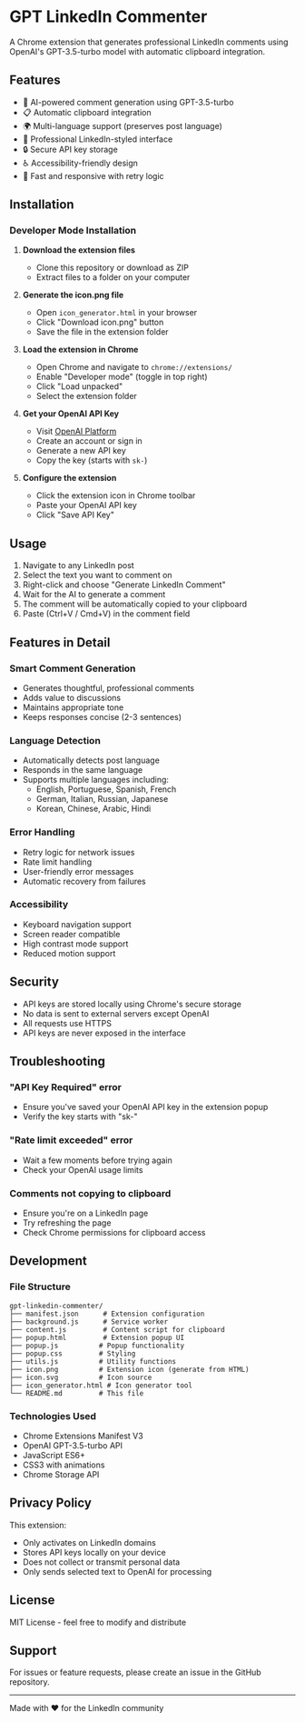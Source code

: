 # GPT LinkedIn Commenter

A Chrome extension that generates professional LinkedIn comments using OpenAI's GPT-3.5-turbo model with automatic clipboard integration.

## Features

- 🤖 AI-powered comment generation using GPT-3.5-turbo
- 📋 Automatic clipboard integration
- 🌍 Multi-language support (preserves post language)
- 🎨 Professional LinkedIn-styled interface
- 🔒 Secure API key storage
- ♿ Accessibility-friendly design
- 🚀 Fast and responsive with retry logic

## Installation

### Developer Mode Installation

1. **Download the extension files**
   - Clone this repository or download as ZIP
   - Extract files to a folder on your computer

2. **Generate the icon.png file**
   - Open `icon_generator.html` in your browser
   - Click "Download icon.png" button
   - Save the file in the extension folder

3. **Load the extension in Chrome**
   - Open Chrome and navigate to `chrome://extensions/`
   - Enable "Developer mode" (toggle in top right)
   - Click "Load unpacked"
   - Select the extension folder

4. **Get your OpenAI API Key**
   - Visit [OpenAI Platform](https://platform.openai.com/api-keys)
   - Create an account or sign in
   - Generate a new API key
   - Copy the key (starts with `sk-`)

5. **Configure the extension**
   - Click the extension icon in Chrome toolbar
   - Paste your OpenAI API key
   - Click "Save API Key"

## Usage

1. Navigate to any LinkedIn post
2. Select the text you want to comment on
3. Right-click and choose "Generate LinkedIn Comment"
4. Wait for the AI to generate a comment
5. The comment will be automatically copied to your clipboard
6. Paste (Ctrl+V / Cmd+V) in the comment field

## Features in Detail

### Smart Comment Generation
- Generates thoughtful, professional comments
- Adds value to discussions
- Maintains appropriate tone
- Keeps responses concise (2-3 sentences)

### Language Detection
- Automatically detects post language
- Responds in the same language
- Supports multiple languages including:
  - English, Portuguese, Spanish, French
  - German, Italian, Russian, Japanese
  - Korean, Chinese, Arabic, Hindi

### Error Handling
- Retry logic for network issues
- Rate limit handling
- User-friendly error messages
- Automatic recovery from failures

### Accessibility
- Keyboard navigation support
- Screen reader compatible
- High contrast mode support
- Reduced motion support

## Security

- API keys are stored locally using Chrome's secure storage
- No data is sent to external servers except OpenAI
- All requests use HTTPS
- API keys are never exposed in the interface

## Troubleshooting

### "API Key Required" error
- Ensure you've saved your OpenAI API key in the extension popup
- Verify the key starts with "sk-"

### "Rate limit exceeded" error
- Wait a few moments before trying again
- Check your OpenAI usage limits

### Comments not copying to clipboard
- Ensure you're on a LinkedIn page
- Try refreshing the page
- Check Chrome permissions for clipboard access

## Development

### File Structure
```
gpt-linkedin-commenter/
├── manifest.json      # Extension configuration
├── background.js      # Service worker
├── content.js         # Content script for clipboard
├── popup.html         # Extension popup UI
├── popup.js          # Popup functionality
├── popup.css         # Styling
├── utils.js          # Utility functions
├── icon.png          # Extension icon (generate from HTML)
├── icon.svg          # Icon source
├── icon_generator.html # Icon generator tool
└── README.md         # This file
```

### Technologies Used
- Chrome Extensions Manifest V3
- OpenAI GPT-3.5-turbo API
- JavaScript ES6+
- CSS3 with animations
- Chrome Storage API

## Privacy Policy

This extension:
- Only activates on LinkedIn domains
- Stores API keys locally on your device
- Does not collect or transmit personal data
- Only sends selected text to OpenAI for processing

## License

MIT License - feel free to modify and distribute

## Support

For issues or feature requests, please create an issue in the GitHub repository.

---

Made with ❤️ for the LinkedIn community